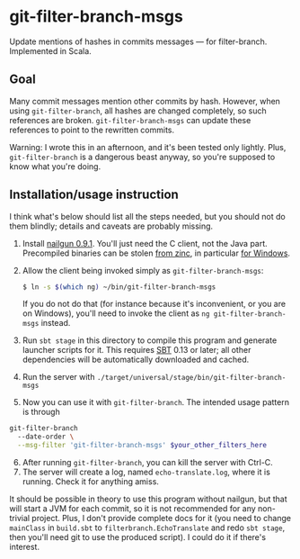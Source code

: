 git-filter-branch-msgs
==================

Update mentions of hashes in commits messages — for filter-branch. Implemented in Scala.

Goal
----

Many commit messages mention other commits by hash. However, when using `git-filter-branch`, all hashes are changed completely, so such references are broken. `git-filter-branch-msgs` can update these references to point to the rewritten commits.

Warning: I wrote this in an afternoon, and it's been tested only lightly. Plus, `git-filter-branch` is a dangerous beast anyway, so you're supposed to know what you're doing.

Installation/usage instruction
------------------------

I think what's below should list all the steps needed, but you should not do them blindly; details and caveats are probably missing.

1. Install [nailgun 0.9.1](http://www.martiansoftware.com/nailgun/). You'll just need the C client, not the Java part.
   Precompiled binaries can be stolen [from zinc](https://github.com/typesafehub/zinc/tree/master/dist/src/dist/bin/ng), in particular [for Windows](https://github.com/typesafehub/zinc/raw/master/dist/src/dist/bin/ng/win32/ng.exe).
2. Allow the client being invoked simply as `git-filter-branch-msgs`:

    ```bash
    $ ln -s $(which ng) ~/bin/git-filter-branch-msgs
    ```
    If you do not do that (for instance because it's inconvenient, or you are on Windows), you'll need to invoke the client as `ng git-filter-branch-msgs` instead.
3. Run `sbt stage` in this directory to compile this program and generate launcher scripts for it. This requires [SBT](http://www.scala-sbt.org/) 0.13 or later; all other dependencies will be automatically downloaded and cached.
4. Run the server with `./target/universal/stage/bin/git-filter-branch-msgs`
5. Now you can use it with `git-filter-branch`.
    The intended usage pattern is through

  ```bash
  git-filter-branch
    --date-order \
    --msg-filter 'git-filter-branch-msgs' $your_other_filters_here
  ```

6. After running `git-filter-branch`, you can kill the server with Ctrl-C.
7. The server will create a log, named `echo-translate.log`, where it is running. Check it for anything amiss.

It should be possible in theory to use this program without nailgun, but that will start a JVM for each commit, so it is not recommended for any non-trivial project.
Plus, I don't provide complete docs for it (you need to change `mainClass` in `build.sbt` to `filterbranch.EchoTranslate` and redo `sbt stage`, then you'll need git to use the produced script). I could do it if there's interest.
